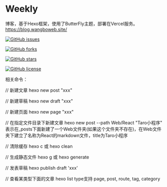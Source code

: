 # Weekly
博客，基于Hexo框架，使用了ButterFly主题，部署在Vercel服务。https://blog.wangboweb.site/


[![GitHub issues](https://img.shields.io/github/issues/BoWang816/Weekly)](https://github.com/BoWang816/Weekly/issues)

[![GitHub forks](https://img.shields.io/github/forks/BoWang816/Weekly)](https://github.com/BoWang816/Weekly/network)

[![GitHub stars](https://img.shields.io/github/stars/BoWang816/Weekly)](https://github.com/BoWang816/Weekly/stargazers)

[![GitHub license](https://img.shields.io/github/license/BoWang816/Weekly)](https://github.com/BoWang816/Weekly/blob/master/LICENSE)

相关命令：

// 新建文章
hexo new post "xxx"

// 新建草稿
hexo new draft "xxx"

// 新建页面
hexo new page "xxx"

// 在指定文件目录下新建文章
hexo new post --path Web/React "Taro小程序"
表示在_posts下面新建了一个Web文件夹(如果这个文件夹不存在)，在Web文件夹下建立了名称为React的markdown文件，title为Taro小程序

// 清除缓存
hexo c 或 hexo clean

// 生成静态文件
hexo g 或 hexo generate

// 发表草稿
hexo publish draft 'xxx'

// 查看某类型下面的文章
hexo list <type> type支持 page, post, route, tag, category

